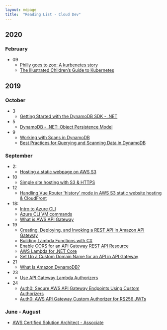 ```yaml
---
layout: mdpage
title:  "Reading List - Cloud Dev"
---
```


## 2020

### February
- 09
  - [Philly goes to zoo: A kurbenetes story](https://www.cncf.io/phippy-goes-to-the-zoo-book)
  - [The Illustrated Children’s Guide to Kubernetes](https://www.cncf.io/the-childrens-illustrated-guide-to-kubernetes/)

## 2019

### October
- 3
  - [Getting Started with the DynamoDB SDK - .NET](https://docs.aws.amazon.com/amazondynamodb/latest/developerguide/GettingStarted.NET.html)
- 5
  - [DynamoDB - .NET: Object Persistence Model](https://docs.aws.amazon.com/amazondynamodb/latest/developerguide/DotNetSDKHighLevel.html)
- 9
  - [Working with Scans in DynamoDB](https://docs.aws.amazon.com/amazondynamodb/latest/developerguide/Scan.html)
  - [Best Practices for Querying and Scanning Data in DynamoDB](https://docs.aws.amazon.com/amazondynamodb/latest/developerguide/bp-query-scan.html)

### September
- 2:
  - [Hosting a static webpage on AWS S3](https://docs.aws.amazon.com/AmazonS3/latest/dev/WebsiteHosting.html)
- 10
  - [Simple site hosting with S3 & HTTPS](https://www.freecodecamp.org/news/simple-site-hosting-with-amazon-s3-and-https-5e78017f482a/)
- 12
  - [Handling Vue Router 'history' mode in AWS S3 static website hosting & CloudFront](https://stackoverflow.com/a/47554827)
- 18:
  - [Intro to Azure CLI](https://docs.microsoft.com/en-us/cli/azure/get-started-with-azure-cli?view=azure-cli-latest)
  - [Azure CLI VM commands](https://docs.microsoft.com/en-us/cli/azure/vm?view=azure-cli-latest)
  - [What is AWS API Gateway](https://docs.aws.amazon.com/en_pv/apigateway/latest/developerguide/welcome)
- 19
  - [Creating, Deploying, and Invoking a REST API in Amazon API Gateway](https://docs.aws.amazon.com/en_pv/apigateway/latest/developerguide/apigateway-rest-api)
  - [Building Lambda Functions with C#](https://docs.aws.amazon.com/lambda/latest/dg/dotnet-programming-model.html)
  - [Enable CORS for an API Gateway REST API Resource](https://docs.aws.amazon.com/apigateway/latest/developerguide/how-to-cors.html)
  - [AWS Lambda for .NET Core](https://github.com/aws/aws-lambda-dotnet)
  - [Set Up a Custom Domain Name for an API in API Gateway](https://docs.aws.amazon.com/apigateway/latest/developerguide/how-to-custom-domains.html)
- 21
  - [What Is Amazon DynamoDB?](https://docs.aws.amazon.com/amazondynamodb/latest/developerguide/Introduction.html)
- 23
  - [Use API Gateway Lambda Authorizers](https://docs.aws.amazon.com/apigateway/latest/developerguide/apigateway-use-lambda-authorizer.html)
- 24
  - [Auth0: Secure AWS API Gateway Endpoints Using Custom Authorizers](https://auth0.com/docs/integrations/aws-api-gateway/custom-authorizers)
  - [Auth0: AWS API Gateway Custom Authorizer for RS256 JWTs](https://github.com/auth0-samples/jwt-rsa-aws-custom-authorizer)
  
### June - August
- [AWS Certified Solution Architect - Associate](https://aws.amazon.com/certification/certified-solutions-architect-associate/)


